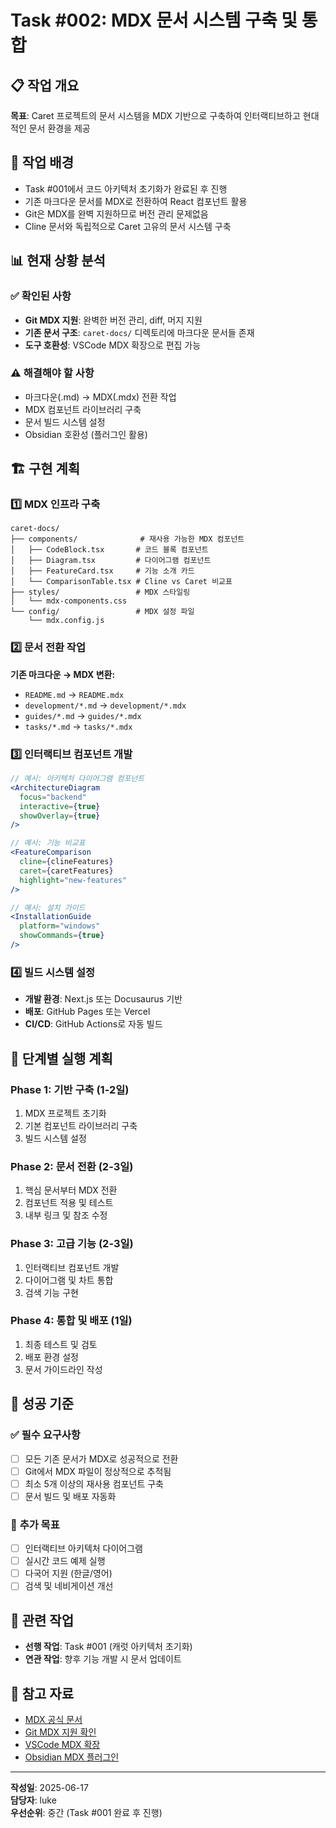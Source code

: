# Task #002: MDX 문서 시스템 구축 및 통합

## 📋 작업 개요
**목표**: Caret 프로젝트의 문서 시스템을 MDX 기반으로 구축하여 인터랙티브하고 현대적인 문서 환경을 제공

## 🎯 작업 배경
- Task #001에서 코드 아키텍처 초기화가 완료된 후 진행
- 기존 마크다운 문서를 MDX로 전환하여 React 컴포넌트 활용
- Git은 MDX를 완벽 지원하므로 버전 관리 문제없음
- Cline 문서와 독립적으로 Caret 고유의 문서 시스템 구축

## 📊 현재 상황 분석

### ✅ 확인된 사항
- **Git MDX 지원**: 완벽한 버전 관리, diff, 머지 지원
- **기존 문서 구조**: `caret-docs/` 디렉토리에 마크다운 문서들 존재
- **도구 호환성**: VSCode MDX 확장으로 편집 가능

### ⚠️ 해결해야 할 사항
- 마크다운(.md) → MDX(.mdx) 전환 작업
- MDX 컴포넌트 라이브러리 구축
- 문서 빌드 시스템 설정
- Obsidian 호환성 (플러그인 활용)

## 🏗️ 구현 계획

### 1️⃣ **MDX 인프라 구축**
```
caret-docs/
├── components/              # 재사용 가능한 MDX 컴포넌트
│   ├── CodeBlock.tsx       # 코드 블록 컴포넌트
│   ├── Diagram.tsx         # 다이어그램 컴포넌트
│   ├── FeatureCard.tsx     # 기능 소개 카드
│   └── ComparisonTable.tsx # Cline vs Caret 비교표
├── styles/                 # MDX 스타일링
│   └── mdx-components.css
└── config/                 # MDX 설정 파일
    └── mdx.config.js
```

### 2️⃣ **문서 전환 작업**
**기존 마크다운 → MDX 변환:**
- `README.md` → `README.mdx`
- `development/*.md` → `development/*.mdx`
- `guides/*.md` → `guides/*.mdx`
- `tasks/*.md` → `tasks/*.mdx`

### 3️⃣ **인터랙티브 컴포넌트 개발**
```jsx
// 예시: 아키텍처 다이어그램 컴포넌트
<ArchitectureDiagram 
  focus="backend" 
  interactive={true}
  showOverlay={true} 
/>

// 예시: 기능 비교표
<FeatureComparison 
  cline={clineFeatures}
  caret={caretFeatures}
  highlight="new-features"
/>

// 예시: 설치 가이드
<InstallationGuide 
  platform="windows"
  showCommands={true}
/>
```

### 4️⃣ **빌드 시스템 설정**
- **개발 환경**: Next.js 또는 Docusaurus 기반
- **배포**: GitHub Pages 또는 Vercel
- **CI/CD**: GitHub Actions로 자동 빌드

## 📅 단계별 실행 계획

### **Phase 1: 기반 구축 (1-2일)**
1. MDX 프로젝트 초기화
2. 기본 컴포넌트 라이브러리 구축
3. 빌드 시스템 설정

### **Phase 2: 문서 전환 (2-3일)**
1. 핵심 문서부터 MDX 전환
2. 컴포넌트 적용 및 테스트
3. 내부 링크 및 참조 수정

### **Phase 3: 고급 기능 (2-3일)**
1. 인터랙티브 컴포넌트 개발
2. 다이어그램 및 차트 통합
3. 검색 기능 구현

### **Phase 4: 통합 및 배포 (1일)**
1. 최종 테스트 및 검토
2. 배포 환경 설정
3. 문서 가이드라인 작성

## 🎯 성공 기준

### ✅ **필수 요구사항**
- [ ] 모든 기존 문서가 MDX로 성공적으로 전환
- [ ] Git에서 MDX 파일이 정상적으로 추적됨
- [ ] 최소 5개 이상의 재사용 컴포넌트 구축
- [ ] 문서 빌드 및 배포 자동화

### 🌟 **추가 목표**
- [ ] 인터랙티브 아키텍처 다이어그램
- [ ] 실시간 코드 예제 실행
- [ ] 다국어 지원 (한글/영어)
- [ ] 검색 및 네비게이션 개선

## 🔗 관련 작업
- **선행 작업**: Task #001 (캐럿 아키텍처 초기화)
- **연관 작업**: 향후 기능 개발 시 문서 업데이트

## 📝 참고 자료
- [MDX 공식 문서](https://mdxjs.com/)
- [Git MDX 지원 확인](https://github.com/mdx-js/mdx)
- [VSCode MDX 확장](https://marketplace.visualstudio.com/items?itemName=unifiedjs.vscode-mdx)
- [Obsidian MDX 플러그인](https://github.com/yuleicul/obsidian-mdx)

---
**작성일**: 2025-06-17  
**담당자**: luke  
**우선순위**: 중간 (Task #001 완료 후 진행) 